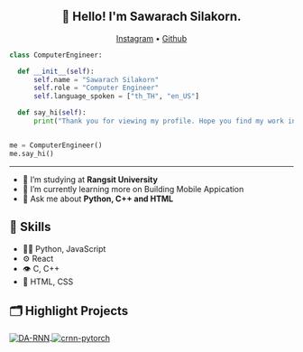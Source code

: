 <h2 align="center">👋 Hello! I'm Sawarach Silakorn.</h2>
  <p align="center">
  <a href="https://www.instagram.com/sawaraxh._/">Instagram</a> •
  <a href="https://github.com/L300K">Github</a>
</p>
  
  ```python
class ComputerEngineer:

    def __init__(self):
        self.name = "Sawarach Silakorn"
        self.role = "Computer Engineer"
        self.language_spoken = ["th_TH", "en_US"]

    def say_hi(self):
        print("Thank you for viewing my profile. Hope you find my work interesting.")


me = ComputerEngineer()
me.say_hi()
```
  -------
  - 🔭 I’m studying at **Rangsit University**
- 🌱 I’m currently learning more on Building Mobile Appication
- 💬 Ask me about **Python, C++ and HTML**

## :muscle: Skills
- 👨‍💻 Python, JavaScript
- ⚙️ React
- 👁️ C, C++
- 💽 HTML, CSS


## 🗂️ Highlight Projects

<a href="https://github.com/L300K/GPA-Calculator">
  <img align="center" src="https://github-readme-stats.vercel.app/api/pin/?username=L300K&repo=GPA-Calculator" alt="DA-RNN" />
</a>

<a href="https://github.com/L300K/Covid-Report">
  <img align="center" src="https://github-readme-stats.vercel.app/api/pin/?username=L300K&repo=Covid-Report" alt="crnn-pytorch" />
</a>
  
  
